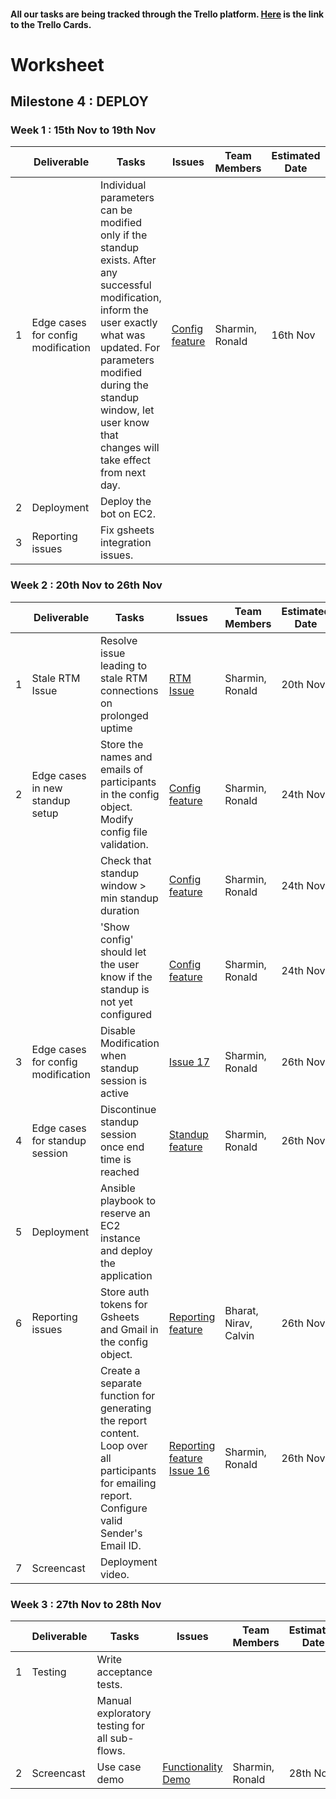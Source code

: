 #### All our tasks are being tracked through the Trello platform. [Here](https://trello.com/b/Ksha77GG/milestone4) is the link to the Trello Cards.


# Worksheet

## Milestone 4 : DEPLOY

### Week 1 : 15th Nov to 19th Nov  
  
|   | Deliverable    | Tasks | Issues | Team Members  | Estimated Date | Actual Date |
|---|----------------|-------|--------|---------------|----------------|-------------|
| 1 | Edge cases for config modification | Individual parameters can be modified only if the standup exists. After any successful modification, inform the user exactly what was updated. For parameters modified during the standup window, let user know that changes will take effect from next day.| [Config feature](https://trello.com/c/QGVKl6Bn/) | Sharmin, Ronald | 16th Nov | 18th Nov |
| 2 | Deployment | Deploy the bot on EC2. | |  | |  |
| 3 | Reporting issues | Fix gsheets integration issues. | |  | |  |


### Week 2 : 20th Nov to 26th Nov   

|   | Deliverable    | Tasks | Issues | Team Members  | Estimated Date | Actual Date |
|---|----------------|-------|--------|---------------|----------------|-------------|
| 1 | Stale RTM Issue | Resolve issue leading to stale RTM connections on prolonged uptime | [RTM Issue](https://trello.com/c/8oRAK3XQ) | Sharmin, Ronald | 20th Nov | 21st Nov |
| 2 | Edge cases in new standup setup | Store the names and emails of participants in the config object. Modify config file validation. | [Config feature](https://trello.com/c/UeIfH4gf) | Sharmin, Ronald | 24th Nov | 24th Nov |
|   |                                 | Check that standup window > min standup duration | [Config feature](https://trello.com/c/UeIfH4gf) | Sharmin, Ronald | 24th Nov | 24th Nov |
|   |                           | 'Show config' should let the user know if the standup is not yet configured | [Config feature](https://trello.com/c/UeIfH4gf) | Sharmin, Ronald | 24th Nov | 24th Nov |
| 3 | Edge cases for config modification | Disable Modification when standup session is active | [Issue 17](https://github.ncsu.edu/nedsouza/CSC510-Project/issues/17) | Sharmin, Ronald | 26th Nov | 26th Nov |
| 4 | Edge cases for standup session | Discontinue standup session once end time is reached | [Standup feature](https://trello.com/c/mklJ47yj) | Sharmin, Ronald | 26th Nov | 26th Nov |
| 5 | Deployment | Ansible playbook to reserve an EC2 instance and deploy the application | |  | |  |
| 6  | Reporting issues | Store auth tokens for Gsheets and Gmail in the config object.  | [Reporting feature](https://trello.com/c/K5rYtYR9) | Bharat, Nirav, Calvin | 26th Nov | 26th Nov |
|   |                   | Create a separate function for generating the report content. Loop over all participants for emailing report. Configure valid Sender's Email ID. | [Reporting feature](https://trello.com/c/K5rYtYR9) [Issue 16](https://github.ncsu.edu/nedsouza/CSC510-Project/issues/16) | Sharmin, Ronald | 26th Nov | 26th Nov |
| 7 | Screencast      | Deployment video.  | |  | | |

 
### Week 3 : 27th Nov to 28th Nov   

|   | Deliverable    | Tasks | Issues | Team Members  | Estimated Date | Actual Date |
|---|----------------|-------|--------|---------------|----------------|-------------|
| 1 | Testing         | Write acceptance tests.  | |  | | |
|   |                 | Manual exploratory testing for all sub-flows.  | |  | | |
| 2 | Screencast  | Use case demo | [Functionality Demo](https://trello.com/c/AH4fi8Nn) | Sharmin, Ronald | 28th Nov | 28th Nov |
